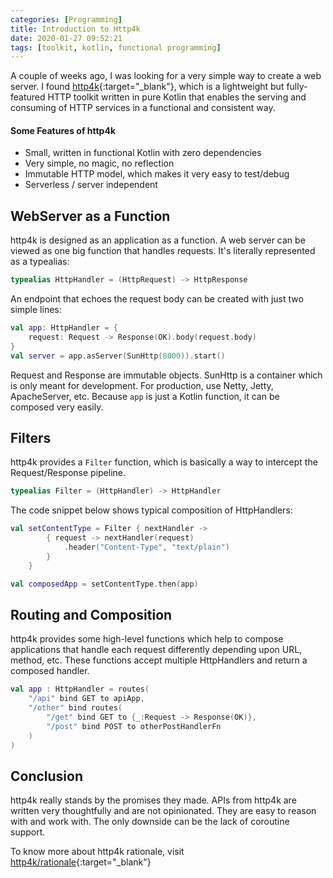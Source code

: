 ```yaml
---
categories: [Programming]
title: Introduction to Http4k
date: 2020-01-27 09:52:21
tags: [toolkit, kotlin, functional programming]
---
```


A couple of weeks ago, I was looking for a very simple way to create a web server. I found [http4k]{:target="_blank"}, which is a lightweight but fully-featured HTTP toolkit written in pure Kotlin that enables the serving and consuming of HTTP services in a functional and consistent way.

#### Some Features of http4k

- Small, written in functional Kotlin with zero dependencies
- Very simple, no magic, no reflection
- Immutable HTTP model, which makes it very easy to test/debug
- Serverless / server independent

## WebServer as a Function

http4k is designed as an application as a function.
A web server can be viewed as one big function that handles requests.
It's literally represented as a typealias:

```kotlin
typealias HttpHandler = (HttpRequest) -> HttpResponse
```

An endpoint that echoes the request body can be created with just two simple lines:

```kotlin
val app: HttpHandler = {
    request: Request -> Response(OK).body(request.body)
}
val server = app.asServer(SunHttp(8000)).start()
```

Request and Response are immutable objects.
SunHttp is a container which is only meant for development.
For production, use Netty, Jetty, ApacheServer, etc.
Because `app` is just a Kotlin function, it can be composed very easily.

## Filters

http4k provides a `Filter` function, which is basically
a way to intercept the Request/Response pipeline.

```kotlin
typealias Filter = (HttpHandler) -> HttpHandler
```

The code snippet below shows typical composition of HttpHandlers:

```kotlin
val setContentType = Filter { nextHandler ->
        { request -> nextHandler(request)
            .header("Content-Type", "text/plain")
        }
    }

val composedApp = setContentType.then(app)
```

## Routing and Composition

http4k provides some high-level functions which help to compose applications
that handle each request differently depending upon URL, method, etc.
These functions accept multiple HttpHandlers and return a composed handler.

```kotlin
val app : HttpHandler = routes(
    "/api" bind GET to apiApp,
    "/other" bind routes(
        "/get" bind GET to {_:Request -> Response(OK)},
        "/post" bind POST to otherPostHandlerFn
    )
)
```

## Conclusion

http4k really stands by the promises they made.
APIs from http4k are written very thoughtfully and are not opinionated.
They are easy to reason with and work with.
The only downside can be the lack of coroutine support.

To know more about http4k rationale, visit [http4k/rationale](https://www.http4k.org/rationale/){:target="_blank"}

[http4k]: https://www.http4k.org/
